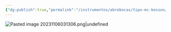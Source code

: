 ```yaml
---
{"dg-publish":true,"permalink":"/instrumentos/abrebocas/tipo-mc-kesson/"}
---
```


![Pasted image 20231106031306.png|undefined](/img/user/Cirugia%20Bucal%20I/Medias/Pasted%20image%2020231106031306.png)